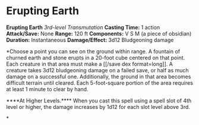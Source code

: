 # Erupting Earth

**Erupting Earth**
_3rd-level Transmutation_
**Casting Time:** 1 action
**Attack/Save:** None
**Range:** 120 ft
**Components:** V S M (a piece of obsidian)
**Duration:** Instantaneous
**Damage/Effect:** 3d12 Bludgeoning damage

*Choose a point you can see on the ground within range. A fountain of churned earth and stone erupts in a 20-foot cube centered on that point. Each creature in that area must make a [[/save dex format=long]]. A creature takes 3d12 bludgeoning damage on a failed save, or half as much damage on a successful one. Additionally, the ground in that area becomes difficult terrain until cleared. Each 5-foot-square portion of the area requires at least 1 minute to clear by hand.
<p class="s19">****At Higher Levels.**** <span class="p">When you cast this spell using a spell slot of 4th level or higher, the damage increases by 1d12 for each slot level above 3rd.</span></p>*